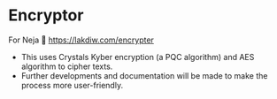 # Encryptor
For Neja 💖
https://lakdiw.com/encrypter

- This uses Crystals Kyber encryption (a PQC algorithm) and AES algorithm to cipher texts. 
- Further developments and documentation will be made to make the process more user-friendly. 
